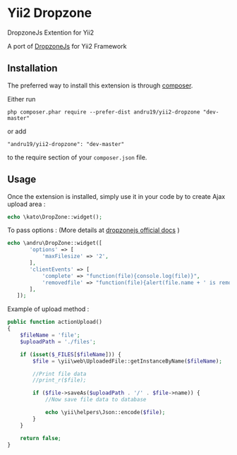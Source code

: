 Yii2 Dropzone
=============
DropzoneJs Extention for Yii2

A port of [DropzoneJs](http://www.dropzonejs.com/) for Yii2 Framework

Installation
------------

The preferred way to install this extension is through [composer](http://getcomposer.org/download/).

Either run

```
php composer.phar require --prefer-dist andru19/yii2-dropzone "dev-master"
```

or add

```
"andru19/yii2-dropzone": "dev-master"
```

to the require section of your `composer.json` file.


Usage
-----

Once the extension is installed, simply use it in your code by to create Ajax upload area :

```php
echo \kato\DropZone::widget();
```


To pass options : (More details at [dropzonejs official docs](http://www.dropzonejs.com/#toc_6) )

```php
echo \andru\DropZone::widget([
       'options' => [
           'maxFilesize' => '2',
       ],
       'clientEvents' => [
           'complete' => "function(file){console.log(file)}",
           'removedfile' => "function(file){alert(file.name + ' is removed')}"
       ],
   ]);
```

Example of upload method :

```php
public function actionUpload()
{
    $fileName = 'file';
    $uploadPath = './files';

    if (isset($_FILES[$fileName])) {
        $file = \yii\web\UploadedFile::getInstanceByName($fileName);

        //Print file data
        //print_r($file);

        if ($file->saveAs($uploadPath . '/' . $file->name)) {
            //Now save file data to database

            echo \yii\helpers\Json::encode($file);
        }
    }

    return false;
}
```
